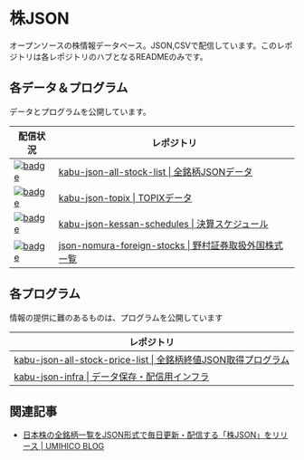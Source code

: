 # 株JSON

オープンソースの株情報データベース。JSON,CSVで配信しています。このレポジトリは各レポジトリのハブとなるREADMEのみです。

## 各データ＆プログラム

データとプログラムを公開しています。

| 配信状況 | レポジトリ |
| ---- | ---- |
| [![badge](https://github.com/umihico/kabu-json-all-stock-list/actions/workflows/auto-update.yml/badge.svg)](https://github.com/umihico/kabu-json-all-stock-list/actions/workflows/auto-update.yml) | [kabu-json-all-stock-list \| 全銘柄JSONデータ](https://github.com/umihico/kabu-json-all-stock-list) |
| [![badge](https://github.com/umihico/kabu-json-topix/actions/workflows/auto-update.yml/badge.svg)](https://github.com/umihico/kabu-json-topix/actions/workflows/auto-update.yml) | [kabu-json-topix \| TOPIXデータ](https://github.com/umihico/kabu-json-topix) |
| [![badge](https://github.com/umihico/kabu-json-kessan-schedules/actions/workflows/auto-update.yml/badge.svg)](https://github.com/umihico/kabu-json-kessan-schedules/actions/workflows/auto-update.yml) | [kabu-json-kessan-schedules \| 決算スケジュール](https://github.com/umihico/kabu-json-kessan-schedules) |
| [![badge](https://github.com/umihico/kabu-json-nomura-foreign-stocks/actions/workflows/auto-update.yml/badge.svg)](https://github.com/umihico/kabu-json-nomura-foreign-stocks/actions/workflows/auto-update.yml) | [json-nomura-foreign-stocks \| 野村証券取扱外国株式一覧](https://github.com/umihico/kabu-json-nomura-foreign-stocks) |

## 各プログラム

情報の提供に難のあるものは、プログラムを公開しています

| レポジトリ |
| ---- |
| [kabu-json-all-stock-price-list \| 全銘柄終値JSON取得プログラム](https://github.com/umihico/kabu-json-all-stock-price-list) |
| [kabu-json-infra \| データ保存・配信用インフラ](https://github.com/umihico/kabu-json-infra) |

## 関連記事

- [日本株の全銘柄一覧をJSON形式で毎日更新・配信する「株JSON」をリリース | UMIHICO BLOG](https://umihi.co/blog/20240908-kabu-json-release)
